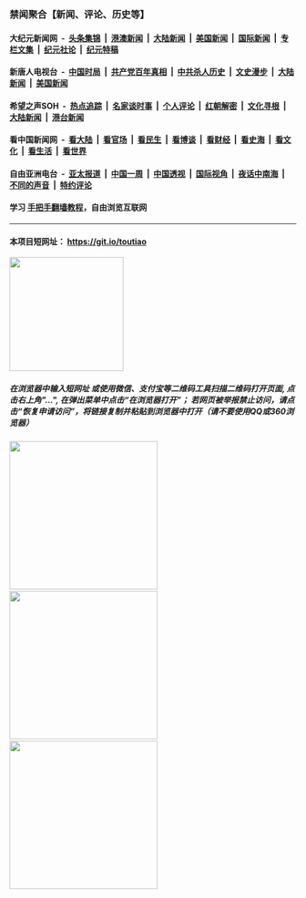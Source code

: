 ### 禁闻聚合【新闻、评论、历史等】

#### 大纪元新闻网 &nbsp;-&nbsp; [头条集锦](indexes/E头条集锦.md?t=02241331) &nbsp;|&nbsp; [港澳新闻](indexes/E港澳新闻.md?t=02241331)  &nbsp;|&nbsp; [大陆新闻](indexes/E大陆新闻.md?t=02241331) &nbsp;|&nbsp; [美国新闻](indexes/E美国新闻.md?t=02241331) &nbsp;|&nbsp; [国际新闻](indexes/E国际新闻.md?t=02241331) &nbsp;|&nbsp; [专栏文集](indexes/E专栏文集.md?t=02241331) &nbsp;|&nbsp; [纪元社论](indexes/E纪元社论.md?t=02241331) &nbsp;|&nbsp; [纪元特稿](indexes/E纪元特稿.md?t=02241331) 

#### 新唐人电视台 &nbsp;-&nbsp; [中国时局](indexes/N中国时局.md?t=02241331) &nbsp;|&nbsp; [共产党百年真相](indexes/N共产党百年真相.md?t=02241331) &nbsp;|&nbsp; [中共杀人历史](indexes/N中共杀人历史.md?t=02241331) &nbsp;|&nbsp; [文史漫步](indexes/N文史漫步.md?t=02241331) &nbsp;|&nbsp; [大陆新闻](indexes/N大陆新闻.md?t=02241331) &nbsp;|&nbsp; [美国新闻](indexes/N美国新闻.md?t=02241331)

#### 希望之声SOH &nbsp;-&nbsp; [热点追踪](indexes/H热点追踪.md?t=02241331) &nbsp;|&nbsp; [名家谈时事](indexes/H名家谈时事.md?t=02241331) &nbsp;|&nbsp; [个人评论](indexes/H个人评论.md?t=02241331)  &nbsp;|&nbsp; [红朝解密](indexes/H红朝解密.md?t=02241331) &nbsp;|&nbsp; [文化寻根](indexes/H文化寻根.md?t=02241331) &nbsp;|&nbsp; [大陆新闻](indexes/H大陆新闻.md?t=02241331) &nbsp;|&nbsp; [港台新闻](indexes/H港台新闻.md?t=02241331)

#### 看中国新闻网 &nbsp;-&nbsp; [看大陆](indexes/S看大陆.md?t=02241331) &nbsp;|&nbsp; [看官场](indexes/S看官场.md?t=02241331) &nbsp;|&nbsp; [看民生](indexes/S看民生.md?t=02241331)  &nbsp;|&nbsp; [看博谈](indexes/S看博谈.md?t=02241331) &nbsp;|&nbsp; [看财经](indexes/S看财经.md?t=02241331) &nbsp;|&nbsp; [看史海](indexes/S看史海.md?t=02241331) &nbsp;|&nbsp; [看文化](indexes/S看文化.md?t=02241331) &nbsp;|&nbsp; [看生活](indexes/S看生活.md?t=02241331) &nbsp;|&nbsp; [看世界](indexes/S看世界.md?t=02241331)

#### 自由亚洲电台 &nbsp;-&nbsp; [亚太报道](indexes/R亚太报道.md?t=02241331) &nbsp;|&nbsp; [中国一周](indexes/R中国一周.md?t=02241331) &nbsp;|&nbsp; [中国透视](indexes/R中国透视.md?t=02241331)  &nbsp;|&nbsp; [国际视角](indexes/R国际视角.md?t=02241331) &nbsp;|&nbsp; [夜话中南海](indexes/R夜话中南海.md?t=02241331) &nbsp;|&nbsp; [不同的声音](indexes/R不同的声音.md?t=02241331) &nbsp;|&nbsp; [特约评论](indexes/R特约评论.md?t=02241331)

#### 学习 [手把手翻墙教程](https://github.com/gfw-breaker/guides/wiki)，自由浏览互联网

----

#### 本项目短网址： https://git.io/toutiao
<img src="https://raw.githubusercontent.com/gfw-breaker/banned-news/master/scripts/img/qr.png" width="200px"/>  

##### 在浏览器中输入短网址 或使用微信、支付宝等二维码工具扫描二维码打开页面, 点击右上角"...", 在弹出菜单中点击“在浏览器打开”； 若网页被举报禁止访问，请点击“恢复申请访问”，将链接复制并粘贴到浏览器中打开（请不要使用QQ或360浏览器）

<img src="https://raw.githubusercontent.com/gfw-breaker/banned-news/master/scripts/img/1.png" width="260px"/> &nbsp; <img src="https://raw.githubusercontent.com/gfw-breaker/banned-news/master/scripts/img/2.png" width="260px"/> &nbsp; <img src="https://raw.githubusercontent.com/gfw-breaker/banned-news/master/scripts/img/3.png" width="260px"/>
